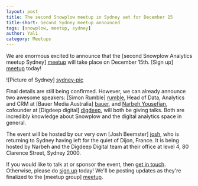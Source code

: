 ```yaml
---
layout: post
title: The second Snowplow meetup in Sydney set for December 15
title-short: Second Sydney meetup announced
tags: [snowplow, meetup, sydney]
author: Yali
category: Meetups
---
```


We are enormous excited to announce that the [second Snowplow Analytics meetup Sydney] [meetup] will take place on December 15th. [Sign up] [meetup] today!

![Picture of Sydney] [sydney-pic]

Final details are still being confirmed. However, we can already announce two awesome speakers: [Simon Rumble] [rumble], Head of Data, Analytics and CRM at [Bauer Media Australia] [bauer], and [Narbeh Yousefian][narbeh], cofounder at [Digdeep digital] [digdeep], will both be giving talks. Both are incredibly knowledge about Snowplow and the digital analytics space in general.

The event will be hosted by our very own [Josh Beemster] [josh], who is returning to Sydney having left for the quiet of Dijon, France. It is being hosted by Narbeh and the Digdeep Digital team at their office at level 4, 80 Clarence Street, Sydney 2000.

If you would like to talk at or sponsor the event, then [get in touch](mailto:contact@snowplowanalytics.com). Otherwise, please do [sign up][meetup] today! We'll be posting updates as they're finalized to the [meetup group] [meetup].

[meetup]: http://www.meetup.com/Snowplow-Analytics-Sydney/events/226507783/
[sydney-pic]: /assets/img/blog/2015/11/sydney.jpeg
[rumble]: https://au.linkedin.com/in/simonrumble
[narbeh]: https://au.linkedin.com/in/narbehyousefian
[digdeep]: http://www.digdeepdigital.com.au/
[bauer]: http://www.bauer-media.com.au/
[josh]: /blog/authors/josh/
